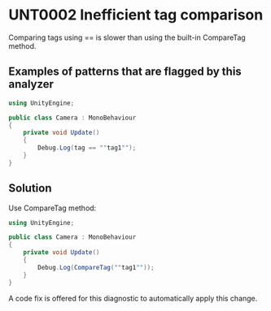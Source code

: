 # UNT0002 Inefficient tag comparison

Comparing tags using == is slower than using the built-in CompareTag method.

## Examples of patterns that are flagged by this analyzer

```csharp
using UnityEngine;

public class Camera : MonoBehaviour
{
    private void Update()
    {
        Debug.Log(tag == ""tag1"");
    }
}
```

## Solution

Use CompareTag method:

```csharp
using UnityEngine;

public class Camera : MonoBehaviour
{
    private void Update()
    {
        Debug.Log(CompareTag(""tag1""));
    }
}
```

A code fix is offered for this diagnostic to automatically apply this change.
